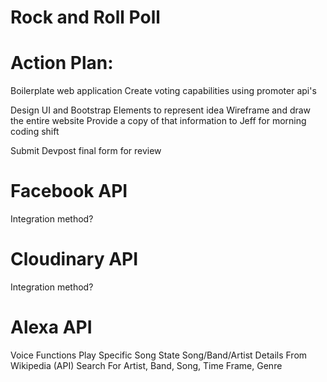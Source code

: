 # Rock and Roll Poll

# Action Plan:
Boilerplate web application 
Create voting capabilities using promoter api's



Design UI and Bootstrap Elements to represent idea
Wireframe and draw the entire website
Provide a copy of that information to Jeff for morning coding shift


Submit Devpost final form for review

# Facebook API
Integration method?

# Cloudinary API
Integration method?

# Alexa API
Voice Functions
Play Specific Song
State Song/Band/Artist Details From Wikipedia (API)
Search For Artist, Band, Song, Time Frame, Genre

